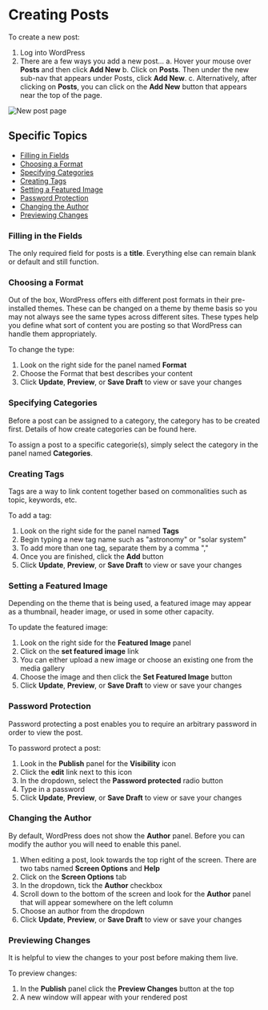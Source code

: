 # Creating Posts

To create a new post:

1. Log into WordPress
2. There are a few ways you add a new post...
    a. Hover your mouse over **Posts** and then click **Add New**
    b. Click on **Posts**. Then under the new sub-nav that appears under Posts, click **Add New**.
    c. Alternatively, after clicking on **Posts**, you can click on the **Add New** button that appears near the top of the page.


![New post page](creating-a-new-post.jpg)


## Specific Topics

- [Filling in Fields](#fillingFields)
- [Choosing a Format](#choosingFormat)
- [Specifying Categories](#specifyingCategories)
- [Creating Tags](#creatingTags)
- [Setting a Featured Image](#featuredImage)
- [Password Protection](#passwordProtect)
- [Changing the Author](#changeAuthor)
- [Previewing Changes](#previewingChange)


### <a name="fillingFields"></a>  Filling in the Fields

The only required field for posts is a **title**. Everything else can remain blank or default and still function.


### <a name="choosingFormat"></a> Choosing a Format

Out of the box, WordPress offers eith different post formats in their pre-installed themes. These can be changed on a theme by theme basis so you may not always see the same types
across different sites. These types help you define what sort of content you are posting so that WordPress can handle them appropriately.

To change the type:

1. Look on the right side for the panel named **Format**
1. Choose the Format that best describes your content
1. Click **Update**, **Preview**, or **Save Draft** to view or save your changes


### <a name="specifyingCategories"></a> Specifying Categories

Before a post can be assigned to a category, the category has to be created first. Details of how create categories can be found here.

To assign a post to a specific categorie(s), simply select the category in the panel named **Categories**.


### <a name="creatingTags"></a> Creating Tags

Tags are a way to link content together based on commonalities such as topic, keywords, etc.

To add a tag:
1. Look on the right side for the panel named **Tags**
2. Begin typing a new tag name such as "astronomy" or "solar system"
3. To add more than one tag, separate them by a comma ","
4. Once you are finished, click the **Add** button
5. Click **Update**, **Preview**, or **Save Draft** to view or save your changes


### <a name="featuredImage"></a> Setting a Featured Image

Depending on the theme that is being used, a featured image may appear as a thumbnail, header image, or used in some other capacity.

To update the featured image:
1. Look on the right side for the **Featured Image** panel
2. Click on the **set featured image** link
3. You can either upload a new image or choose an existing one from the media gallery
4. Choose the image and then click the **Set Featured Image** button
5. Click **Update**, **Preview**, or **Save Draft** to view or save your changes


### <a name="passwordProtect"></a> Password Protection

Password protecting a post enables you to require an arbitrary password in order to view the post.

To password protect a post:
1. Look in the **Publish** panel for the **Visibility** icon
2. Click the **edit** link next to this icon
3. In the dropdown, select the **Password protected** radio button
4. Type in a password
5. Click **Update**, **Preview**, or **Save Draft** to view or save your changes


### <a name="changeAuthor"></a> Changing the Author

By default, WordPress does not show the **Author** panel. Before you can modify the author you will need to enable this panel.

1. When editing a post, look towards the top right of the screen. There are two tabs named **Screen Options** and **Help**
2. Click on the **Screen Options** tab
3. In the dropdown, tick the **Author** checkbox
4. Scroll down to the bottom of the screen and look for the **Author** panel that will appear somewhere on the left column
5. Choose an author from the dropdown
6. Click **Update**, **Preview**, or **Save Draft** to view or save your changes


### <a name="previewChanges"></a> Previewing Changes

It is helpful to view the changes to your post before making them live. 

To preview changes:
1. In the **Publish** panel click the **Preview Changes** button at the top
2. A new window will appear with your rendered post
